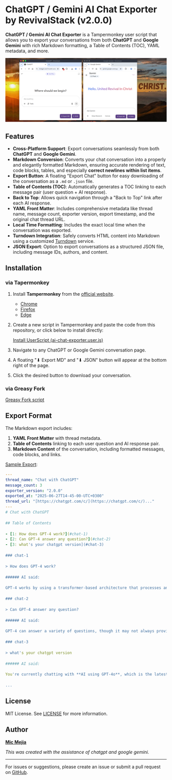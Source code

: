 # ChatGPT / Gemini AI Chat Exporter by RevivalStack (v2.0.0)

**ChatGPT / Gemini AI Chat Exporter** is a Tampermonkey user script that allows you to export your conversations from both **ChatGPT** and **Google Gemini** with rich Markdown formatting, a Table of Contents (TOC), YAML metadata, and more.

![ChatGPT / Gemini AI Chat Exporter](images/chatgpt-gemini-ai-exporter.png)

## Features

- **Cross-Platform Support**: Export conversations seamlessly from both **ChatGPT** and **Google Gemini**.
- **Markdown Conversion**: Converts your chat conversation into a properly and elegantly formatted Markdown, ensuring accurate rendering of text, code blocks, tables, and especially **correct newlines within list items**.
- **Export Button**: A floating "Export Chat" button for easy downloading of the conversation as a `.md` or `.json` file.
- **Table of Contents (TOC)**: Automatically generates a TOC linking to each message pair (user question + AI response).
- **Back to Top**: Allows quick navigation through a "Back to Top" link after each AI response.
- **YAML Front Matter**: Includes comprehensive metadata like thread name, message count, exporter version, export timestamp, and the original chat thread URL.
- **Local Time Formatting**: Includes the exact local time when the conversation was exported.
- **Turndown Integration**: Safely converts HTML content into Markdown using a customized [Turndown](https://github.com/mixmark-io/turndown) service.
- **JSON Export**: Option to export conversations as a structured JSON file, including message IDs, authors, and content.

## Installation

### via Tapermonkey

1.  Install **Tampermonkey** from the [official website](https://www.tampermonkey.net/).

    - [Chrome](https://chrome.google.com/webstore/detail/tampermonkey/dhdgffkkebhmkfjojejmpbldmpobfkfo)
    - [Firefox](https://addons.mozilla.org/firefox/addon/tampermonkey)
    - [Edge](https://microsoftedge.microsoft.com/addons/detail/tampermonkey/iikmkjmpaadaobahmlepeloendndfphd)

2.  Create a new script in Tampermonkey and paste the code from this repository, or click below to install directly:

    [Install UserScript (ai-chat-exporter.user.js)](https://raw.githubusercontent.com/revivalstack/chatgpt-exporter/refs/heads/main/ai-chat-exporter.user.js)

3.  Navigate to any ChatGPT or Google Gemini conversation page.
4.  A floating "⬇ Export MD" and "⬇ JSON" button will appear at the bottom right of the page.
5.  Click the desired button to download your conversation.

### via Greasy Fork

[Greasy Fork script](https://greasyfork.org/en/scripts/541051-chatgpt-gemini-ai-chat-exporter-by-revivalstack)

## Export Format

The Markdown export includes:

1.  **YAML Front Matter** with thread metadata.
2.  **Table of Contents** linking to each user question and AI response pair.
3.  **Markdown Content** of the conversation, including formatted messages, code blocks, and links.

[Sample Export](sample.md):

```yaml
---
thread_name: "Chat with ChatGPT"
message_count: 3
exporter_version: "2.0.0"
exported_at: "2025-06-27T14-45-00-UTC+0300"
thread_url: "[https://chatgpt.com/c/](https://chatgpt.com/c/)..."
---
# Chat with ChatGPT

## Table of Contents

- [1: How does GPT-4 work?](#chat-1)
- [2: Can GPT-4 answer any question?](#chat-2)
- [3: what's your chatgpt version](#chat-3)

### chat-1

> How does GPT-4 work?

###### AI said:

GPT-4 works by using a transformer-based architecture that processes and generates text based on large datasets.

### chat-2

> Can GPT-4 answer any question?

###### AI said:

GPT-4 can answer a variety of questions, though it may not always provide perfect responses.

### chat-3

> what's your chatgpt version

###### AI said:

You're currently chatting with **AI using GPT-4o**, which is the latest and most advanced model as of June 2025.

...

```

## License

MIT License. See [LICENSE](https://github.com/revivalstack/ai-chat-exporter/blob/main/LICENSE) for more information.

## Author

[**Mic Mejia**](https://github.com/micmejia)

_This was created with the assistance of chatgpt and google gemini._

---

For issues or suggestions, please create an issue or submit a pull request on [GitHub](https://github.com/revivalstack/ai-chat-exporter).
